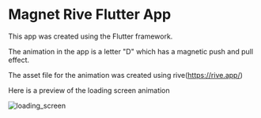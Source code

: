 # Magnet Rive Flutter App

This app was created using the Flutter framework. 

The animation in the app is a letter "D" which has a magnetic push and pull effect.

The asset file for the animation was created using rive(https://rive.app/)

Here is a preview of the loading screen animation 



![loading_screen](https://user-images.githubusercontent.com/76746881/109763208-c10ed980-7c17-11eb-9a24-9d1e5e5a5631.gif)
